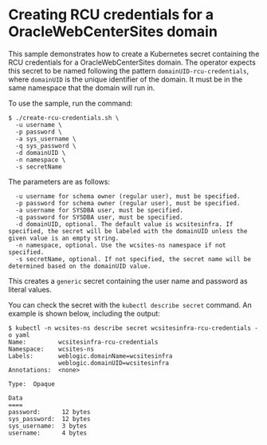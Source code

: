 # Creating RCU credentials for a OracleWebCenterSites domain

This sample demonstrates how to create a Kubernetes secret containing the
RCU credentials for a OracleWebCenterSites domain.  The operator expects this secret to be
named following the pattern `domainUID-rcu-credentials`, where `domainUID`
is the unique identifier of the domain.  It must be in the same namespace
that the domain will run in.

To use the sample, run the command:

```
$ ./create-rcu-credentials.sh \
  -u username \
  -p password \
  -a sys_username \
  -q sys_password \
  -d domainUID \
  -n namespace \
  -s secretName
```

The parameters are as follows:

```  
  -u username for schema owner (regular user), must be specified.
  -p password for schema owner (regular user), must be specified.
  -a username for SYSDBA user, must be specified.
  -q password for SYSDBA user, must be specified.
  -d domainUID, optional. The default value is wcsitesinfra. If specified, the secret will be labeled with the domainUID unless the given value is an empty string.
  -n namespace, optional. Use the wcsites-ns namespace if not specified.
  -s secretName, optional. If not specified, the secret name will be determined based on the domainUID value.
```

This creates a `generic` secret containing the user name and password as literal values.

You can check the secret with the `kubectl describe secret` command.  An example is shown below,
including the output:

```
$ kubectl -n wcsites-ns describe secret wcsitesinfra-rcu-credentials -o yaml
Name:         wcsitesinfra-rcu-credentials
Namespace:    wcsites-ns
Labels:       weblogic.domainName=wcsitesinfra
              weblogic.domainUID=wcsitesinfra
Annotations:  <none>

Type:  Opaque

Data
====
password:      12 bytes
sys_password:  12 bytes
sys_username:  3 bytes
username:      4 bytes
```


